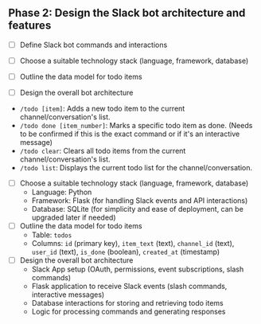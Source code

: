 ## Phase 2: Design the Slack bot architecture and features
- [ ] Define Slack bot commands and interactions
- [ ] Choose a suitable technology stack (language, framework, database)
- [ ] Outline the data model for todo items
- [ ] Design the overall bot architecture


- `/todo [item]`: Adds a new todo item to the current channel/conversation's list.
- `/todo done [item_number]`: Marks a specific todo item as done. (Needs to be confirmed if this is the exact command or if it's an interactive message)
- `/todo clear`: Clears all todo items from the current channel/conversation's list.
- `/todo list`: Displays the current todo list for the channel/conversation.


- [ ] Choose a suitable technology stack (language, framework, database)
  - Language: Python
  - Framework: Flask (for handling Slack events and API interactions)
  - Database: SQLite (for simplicity and ease of deployment, can be upgraded later if needed)
- [ ] Outline the data model for todo items
  - Table: `todos`
  - Columns: `id` (primary key), `item_text` (text), `channel_id` (text), `user_id` (text), `is_done` (boolean), `created_at` (timestamp)
- [ ] Design the overall bot architecture
  - Slack App setup (OAuth, permissions, event subscriptions, slash commands)
  - Flask application to receive Slack events (slash commands, interactive messages)
  - Database interactions for storing and retrieving todo items
  - Logic for processing commands and generating responses

